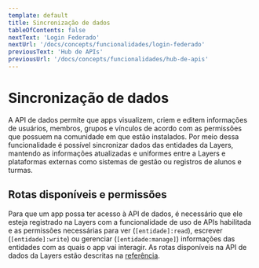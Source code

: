 ```yaml
---
template: default
title: Sincronização de dados
tableOfContents: false
nextText: 'Login Federado'
nextUrl: '/docs/concepts/funcionalidades/login-federado'
previousText: 'Hub de APIs'
previousUrl: '/docs/concepts/funcionalidades/hub-de-apis'
---
```


# Sincronização de dados

A API de dados permite que apps visualizem, criem e editem informações de usuários, membros, grupos e vínculos de acordo com as permissões que possuem na comunidade em que estão instalados. Por meio dessa funcionalidade é possível sincronizar dados das entidades da Layers, mantendo as informações atualizadas e uniformes entre a Layers e plataformas externas como sistemas de gestão ou registros de alunos e turmas.


## Rotas disponíveis e permissões

Para que um app possa ter acesso à API de dados, é necessário que ele esteja registrado na Layers com a funcionalidade de uso de APIs habilitada e as permissões necessárias para ver (`[entidade]:read`), escrever (`[entidade]:write`) ou gerenciar (`[entidade:manage]`) informações das entidades com as quais o app vai interagir. As rotas disponíveis na API de dados da Layers estão descritas na [referência](./../../api/data/member/object).